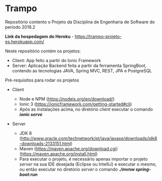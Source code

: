 # Trampo

Repositório contento o Projeto da Disciplina de Engenharia de Software do período 2018.2

**Link da hospedagem do Heroku** - https://trampo-projeto-es.herokuapp.com/

Neste repositório contém os projetos:

- Client: App feito a partir do Ionic Framework
- Server: Aplicação Backend feita a partir da ferramenta SpringBoot, contendo as tecnologias JAVA, Spring MVC, REST, JPA e PostgreSQL

Pré-requisitos para rodar os projetos

- Client
  * Node e NPM (https://nodejs.org/en/download/)
  * Ionic 3 (https://ionicframework.com/getting-started#cli)
  * Após as instalações acima, no diretório *client* executar o comando **_ionic serve_**
  
- Server
  * JDK 8 (http://www.oracle.com/technetwork/pt/java/javase/downloads/jdk8-downloads-2133151.html)
  * Maven (https://maven.apache.org/download.cgi) (https://maven.apache.org/install.html)
  * Para executar o projeto, é necessário apenas importar o projeto _server_ na sua IDE desejada (Eclipse ou IntelliJ) e executar o mesmo, ou então executar no diretório _server_ o comando **_./mvnw spring-boot:run_**
